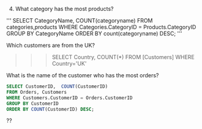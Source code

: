 4) What category has the most products?

'''
SELECT CategoryName, COUNT(categoryname)
FROM categories,products
WHERE Categories.CategoryID = Products.CategoryID
GROUP BY CategoryName
ORDER BY count(categoryname) DESC;
'''

Which customers are from the UK?
>>> SELECT Country, COUNT(*) 
FROM [Customers]
WHERE Country='UK'


What is the name of the customer who has the most orders?
```sql
SELECT CustomerID,  COUNT(CustomerID)
FROM Orders, Customers
WHERE Customers.CustomerID = Orders.CustomerID
GROUP BY CustomerID
ORDER BY COUNT(CustomerID) DESC;
```
??
